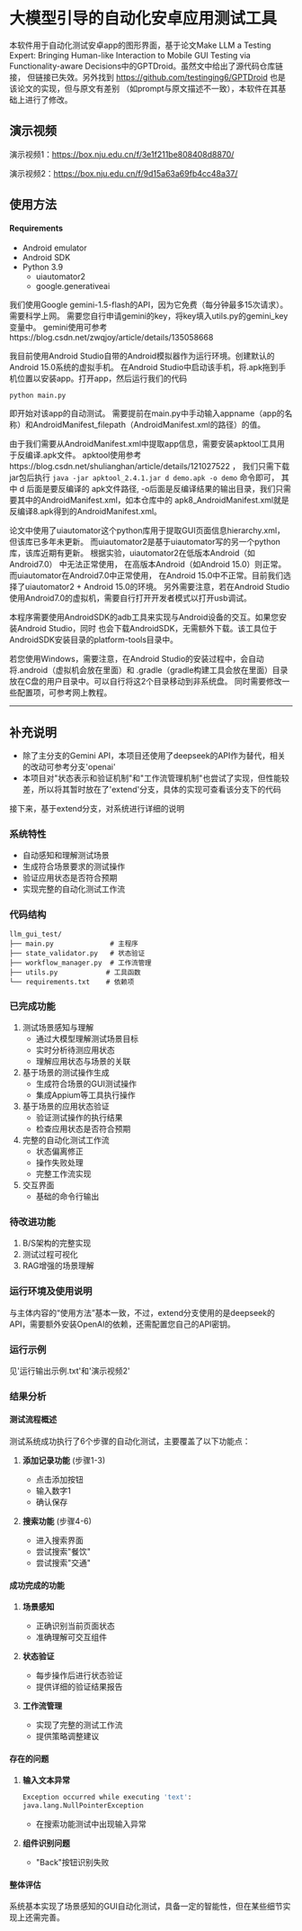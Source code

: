 # 大模型引导的自动化安卓应用测试工具

本软件用于自动化测试安卓app的图形界面，基于论文Make LLM a Testing Expert: Bringing Human-like Interaction to
Mobile GUI Testing via Functionality-aware Decisions中的GPTDroid。虽然文中给出了源代码仓库链接，
但链接已失效。另外找到 https://github.com/testinging6/GPTDroid 也是该论文的实现，但与原文有差别
（如prompt与原文描述不一致），本软件在其基础上进行了修改。

## 演示视频

演示视频1：<https://box.nju.edu.cn/f/3e1f211be808408d8870/>

演示视频2：<https://box.nju.edu.cn/f/9d15a63a69fb4cc48a37/>

## 使用方法

#### Requirements

* Android emulator
* Android SDK
* Python 3.9
  * uiautomator2
  * google.generativeai

我们使用Google gemini-1.5-flash的API，因为它免费（每分钟最多15次请求）。需要科学上网。
需要您自行申请gemini的key，将key填入utils.py的gemini_key变量中。
gemini使用可参考https://blog.csdn.net/zwqjoy/article/details/135058668

我目前使用Android Studio自带的Android模拟器作为运行环境。创建默认的Android 15.0系统的虚拟手机。
在Android Studio中启动该手机，将.apk拖到手机位置以安装app。打开app，然后运行我们的代码

`python main.py`

即开始对该app的自动测试。
需要提前在main.py中手动输入appname（app的名称）和AndroidManifest_filepath（AndroidManifest.xml的路径）的值。

由于我们需要从AndroidManifest.xml中提取app信息，需要安装apktool工具用于反编译.apk文件。
apktool使用参考https://blog.csdn.net/shulianghan/article/details/121027522 ，
我们只需下载jar包后执行 `java -jar apktool_2.4.1.jar d demo.apk -o demo` 命令即可，
其中 d 后面是要反编译的
apk文件路径, -o后面是反编译结果的输出目录，我们只需要其中的AndroidManifest.xml，如本仓库中的
apk8_AndroidManifest.xml就是反编译8.apk得到的AndroidManifest.xml。

论文中使用了uiautomator这个python库用于提取GUI页面信息hierarchy.xml，但该库已多年未更新。
而uiautomator2是基于uiautomator写的另一个python库，该库近期有更新。
根据实验，uiautomator2在低版本Android（如Android7.0） 中无法正常使用，
在高版本Android（如Android 15.0）则正常。而uiautomator在Android7.0中正常使用，
在Android 15.0中不正常。目前我们选择了uiautomator2 + Android 15.0的环境。
另外需要注意，若在Android Studio使用Android7.0的虚拟机，需要自行打开开发者模式以打开usb调试。

本程序需要使用AndroidSDK的adb工具来实现与Android设备的交互。如果您安装Android Studio，同时
也会下载AndroidSDK，无需额外下载。该工具位于AndroidSDK安装目录的platform-tools目录中。

若您使用Windows，需要注意，在Android Studio的安装过程中，会自动将.android（虚拟机会放在里面）和
.gradle（gradle构建工具会放在里面）目录放在C盘的用户目录中。可以自行将这2个目录移动到非系统盘。
同时需要修改一些配置项，可参考网上教程。

---

## 补充说明

* 除了主分支的Gemini API，本项目还使用了deepseek的API作为替代，相关的改动可参考分支'openai'
* 本项目对"状态表示和验证机制"和"工作流管理机制"也尝试了实现，但性能较差，所以将其暂时放在了'extend'分支，具体的实现可查看该分支下的代码

接下来，基于extend分支，对系统进行详细的说明

### 系统特性

* 自动感知和理解测试场景
* 生成符合场景要求的测试操作
* 验证应用状态是否符合预期
* 实现完整的自动化测试工作流

### 代码结构

``` text
llm_gui_test/
├── main.py              # 主程序
├── state_validator.py   # 状态验证
├── workflow_manager.py  # 工作流管理
├── utils.py            # 工具函数
└── requirements.txt    # 依赖项
```

### 已完成功能

1. 测试场景感知与理解
    * 通过大模型理解测试场景目标
    * 实时分析待测应用状态
    * 理解应用状态与场景的关联
2. 基于场景的测试操作生成
    * 生成符合场景的GUI测试操作
    * 集成Appium等工具执行操作
3. 基于场景的应用状态验证
    * 验证测试操作的执行结果
    * 检查应用状态是否符合预期
4. 完整的自动化测试工作流
    * 状态偏离修正
    * 操作失败处理
    * 完整工作流实现
5. 交互界面
    * 基础的命令行输出

### 待改进功能

1. B/S架构的完整实现
2. 测试过程可视化
3. RAG增强的场景理解

### 运行环境及使用说明

与主体内容的“使用方法”基本一致，不过，extend分支使用的是deepseek的API，需要额外安装OpenAI的依赖，还需配置您自己的API密钥。

### 运行示例

见'运行输出示例.txt'和'演示视频2'

### 结果分析

#### 测试流程概述

测试系统成功执行了6个步骤的自动化测试，主要覆盖了以下功能点：

1. **添加记录功能** (步骤1-3)
   * 点击添加按钮
   * 输入数字1
   * 确认保存

2. **搜索功能** (步骤4-6)
   * 进入搜索界面
   * 尝试搜索"餐饮"
   * 尝试搜索"交通"

#### 成功完成的功能

1. **场景感知**
   * 正确识别当前页面状态
   * 准确理解可交互组件

2. **状态验证**
   * 每步操作后进行状态验证
   * 提供详细的验证结果报告

3. **工作流管理**
   * 实现了完整的测试工作流
   * 提供策略调整建议

#### 存在的问题

1. **输入文本异常**

    ``` sh
    Exception occurred while executing 'text':
    java.lang.NullPointerException
    ```

    * 在搜索功能测试中出现输入异常

2. **组件识别问题**

    * "Back"按钮识别失败

#### 整体评估

系统基本实现了场景感知的GUI自动化测试，具备一定的智能性，但在某些细节实现上还需完善。

